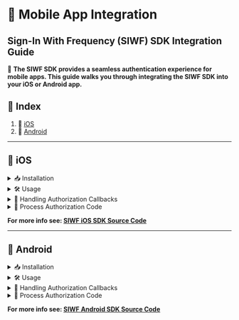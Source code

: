 # 📱 Mobile App Integration

## **Sign-In With Frequency (SIWF) SDK Integration Guide**

🚀 **The SIWF SDK provides a seamless authentication experience for mobile apps. This guide walks you through integrating the SIWF SDK into your **iOS** or **Android** app.**



## 📌 **Index**
1. 📱 [iOS](#iOS)
2. 🤖 [Android](#Android)

---

## 📱 **iOS**


<details>
<summary>📥 Installation</summary>

### ⚙️ Requirements
- iOS 15.0 or later
- macOS 11.0 or later
- Swift

### 📦 Installing the SIWF SDK
You can install the SIWF SDK via **Swift Package Manager (SPM)**:

1. Open Xcode and navigate to **File → Add Packages**.
2. Enter the repository URL:
   ```
   https://github.com/ProjectLibertyLabs/siwf-sdk-ios
   ```
3. Select the latest stable version and add it to your project.

</details>

<details>
  <summary>🛠 Usage</summary>

### **Displaying the SIWF Sign-In Button**
To create a SIWF sign-in button, use the `Siwf.createSignInButton` method:

```swift
import Siwf

Siwf.createSignInButton(mode: .primary, authRequest: authRequest)
```

</details>

<details>
  <summary>🔄 Handling Authorization Callbacks</summary>

### **Handling Authorization Redirects**
Use `onOpenURL` and `Siwf.handleRedirectUrl` to handle deep links and retreive the authentication code.

</details>

<details>
<summary>🔑 Process Authorization Code</summary><br />

On your backend services process the authorization code and start your session.

Resources:
- [SIWF Documentation on Processing a Result](https://projectlibertylabs.github.io/siwf/v2/docs/Actions/Response.html)
- [Frequency Gateway SSO Tutorial](https://projectlibertylabs.github.io/gateway/GettingStarted/SSO.html)
</details>

**For more info see: [SIWF iOS SDK Source Code](https://github.com/ProjectLibertyLabs/siwf-sdk-ios)**

---

## 🤖 **Android**

<details>
<summary>📥 Installation</summary>

### ⚙️ Requirements
- Android API level **24** or later
- Java **11+**

### 📦 Installing the SIWF SDK
To install the SIWF SDK via **Gradle**, add the following to your `build.gradle` file:

```gradle
dependencies {
    implementation 'io.projectliberty:siwf:1.0.0'
}
```

</details>

<details>
  <summary>🛠 Usage</summary>

### **Displaying the SIWF Sign-In Button**
To create a SIWF sign-in button in your Android app, use:

```kotlin
import io.projectliberty.siwf.Siwf
import io.projectliberty.models.SiwfButtonMode

Siwf.CreateSignInButton(
    mode = SiwfButtonMode.PRIMARY,
    authRequest = authRequest
)
```

</details>

<details>
  <summary>🔄 Handling Authorization Callbacks</summary>

### **Handling Authorization Redirects**
Update your `AndroidManifest.xml` with intent filters for authentication callbacks:

```xml
<activity
    android:name="io.projectliberty.helpers.AuthCallbackActivity"
    ...
    <intent-filter android:autoVerify="true">
        ...
        <data
                android:scheme="http"
                android:host="localhost"
                android:port="3000"
                android:path="/login/callback" />
    </intent-filter>
    <intent-filter android:autoVerify="true">
        ... or ...
        <data
                android:scheme="siwfdemoapp"
                android:host="login" />
    </intent-filter>
</activity>
```

Then, use a `BroadcastReceiver()` to receive the authorization code.

</details>

<details>
<summary>🔑 Process Authorization Code</summary><br />

On your backend services process the authorization code and start your session.

Resources:
- [SIWF Documentation on Processing a Result](https://projectlibertylabs.github.io/siwf/v2/docs/Actions/Response.html)
- [Frequency Gateway SSO Tutorial](https://projectlibertylabs.github.io/gateway/GettingStarted/SSO.html)
</details>

**For more info see: [SIWF Android SDK Source Code](https://github.com/ProjectLibertyLabs/siwf-sdk-android)**
